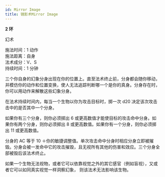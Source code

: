 ```yaml
---
id: Mirror Image
title: 镜影术Mirror Image
---
```


**2 环**

幻术

施法时间：1 动作  
施法距离：自身  
法术成分：V、S  
持续时间：1 分钟

三个你自身的幻象分身出现在你的位置上。直至法术终止前，分身都会随你移动，并模仿你的动作和位置变换，使人无法追踪判断哪一个是你的真身。分身存在时，你可以用动作来解散这些幻象分身。

在法术持续时间内，每当一个生物以你为攻击目标时，掷一次 d20 决定该次攻击击中的是否其中一个分身。

如果你有三个分身，则你必须掷出 6 或更高数值才能使目标的攻击命中分身。如果你有两个分身，则你必须掷出 8 或更高数值。如果你有一个分身，则你必须掷出 11 或更高数值。

分身的 AC 等于 10 ＋你的敏捷调整值。单次攻击命中分身时相应分身立即被摧毁。分身会被一发命中它的攻击摧毁，且无视所有其他的伤害和效应。三个分身全部被毁后该法术终止。

如果一个生物无法视物，或者它可以依靠视觉之外的其它感官（例如盲视），又或者它可以如同真实视觉一样洞察幻象，
则该法术无法影响该生物。
